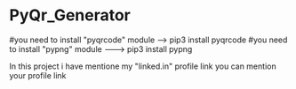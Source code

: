 # PyQr_Generator
#you need to install "pyqrcode" module --> pip3 install pyqrcode
#you need to install "pypng" module   ---> pip3 install pypng

In this project i have mentione my "linked.in" profile link you can mention your profile link
